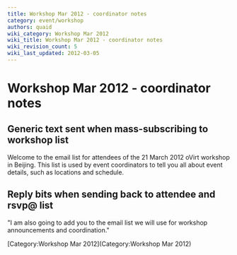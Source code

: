 ```yaml
---
title: Workshop Mar 2012 - coordinator notes
category: event/workshop
authors: quaid
wiki_category: Workshop Mar 2012
wiki_title: Workshop Mar 2012 - coordinator notes
wiki_revision_count: 5
wiki_last_updated: 2012-03-05
---
```


# Workshop Mar 2012 - coordinator notes

## Generic text sent when mass-subscribing to workshop list

Welcome to the email list for attendees of the 21 March 2012 oVirt workshop in Beijing. This list is used by event coordinators to tell you all about event details, such as locations and schedule.

## Reply bits when sending back to attendee and rsvp@ list

"I am also going to add you to the email list we will use for workshop announcements and coordination."

[Category:Workshop Mar 2012](Category:Workshop Mar 2012)
